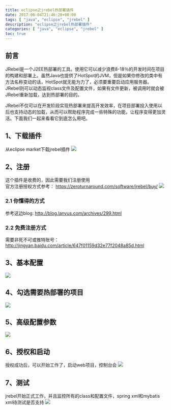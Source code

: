 ```yaml
---
title: eclipse之jrebel热部署插件
date: 2017-06-04T21:46:20+08:00
tags: [ "java", "eclipse", "jrebel" ] 
description: "eclipse之jrebel热部署插件"
categories: [ "java", "eclipse", "jrebel" ]
toc: true
---
```


## 前言
JRebel是一个J2EE热部署的工具。使用它可以减少浪费8-18％的开发时间在项目的构建和部署上。虽然Java也提供了HotSpot的JVM，但是如果你修改的类中有方法名称变动的话，HotSpot就无能为力了，必须要重要启动应用服务器。JRebel则可以动态监视class文件及配置文件，如果有文件更新，被调用时就会被JRebel重新加载，达到热部署的目的。  

JRebel不仅可以在开发阶段实现热部署来提高开发效率，在项目部署投入使用以后也支持动态的加载，从而可以帮助程序完成一些特殊的功能，让程序变得更加灵活。下面我们一起来看看它到底怎么用吧。

## 1、下载插件
从eclipse market下载jrebel插件
![](/posts/jrebel/jrebel-market.jpg)

## 2、注册
这个插件是收费的，因此需要我们注册使用  
官方注册授权方式参考： <https://zeroturnaround.com/software/jrebel/buy/>
![](/posts/jrebel/jrebel-license.jpg)

### 2.1 你懂得的方式
参考这边blog: <http://blog.lanyus.com/archives/299.html>

### 2.2 免费注册方式
需要非死不可或推特账号： <http://jingyan.baidu.com/article/647f01159d32e77f2048a85d.html>

## 3、基本配置
![](/posts/jrebel/jrebel-startup.jpg)

## 4、勾选需要热部署的项目
![](/posts/jrebel/jrebel-projects.jpg)

## 5、高级配置参数
![](/posts/jrebel/jrebel-advance.jpg)

## 6、授权和启动
授权成功后，可以开始工作了，启动web项目，控制台会
![](/posts/jrebel/jrebel-working.jpg)

## 7、测试
jrebel开始正式工作，并且监控所有的class和配置文件，spring xml和mybatis xml待测试是否支持
![](/posts/jrebel/jrebel-monitor.jpg)